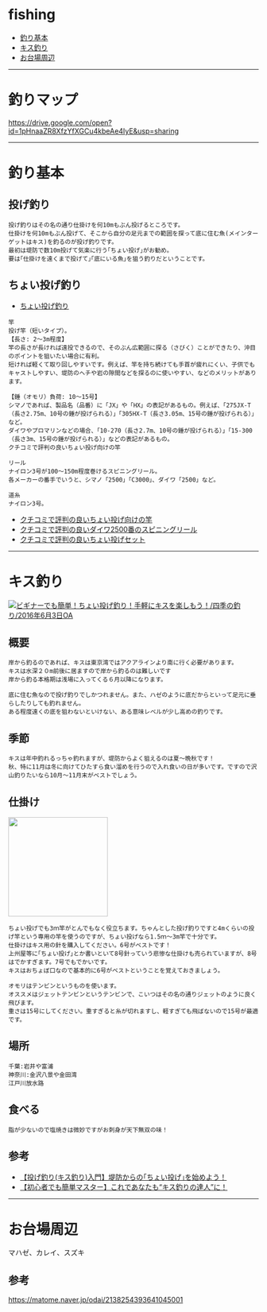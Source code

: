 # fishing
- [釣り基本](#釣り基本)
- [キス釣り](#キス釣り)
- [お台場周辺](#お台場周辺)

---
# 釣りマップ
https://drive.google.com/open?id=1pHnaaZR8XfzYfXGCu4kbeAe4IyE&usp=sharing

---
# 釣り基本
## 投げ釣り
```
投げ釣りはその名の通り仕掛けを何10mもぶん投げるところです。
仕掛けを何10mもぶん投げて、そこから自分の足元までの範囲を探って底に住む魚(メインターゲットはキス)を釣るのが投げ釣りです。
最初は堤防で数10m投げて気楽に行う｢ちょい投げ｣がお勧め。
要は｢仕掛けを遠くまで投げて｣｢底にいる魚｣を狙う釣りだということです。
```
## ちょい投げ釣り
- [ちょい投げ釣り](http://umiduri-startguide.net/126)
```
竿
投げ竿（短いタイプ）。
【長さ: 2～3m程度】
竿の長さが長ければ遠投できるので、そのぶん広範囲に探る（さびく）ことができたり、沖目のポイントを狙いたい場合に有利。
短ければ軽くて取り回しやすいです。例えば、竿を持ち続けても手首が疲れにくい、子供でもキャストしやすい、堤防のヘチや岩の隙間などを探るのに使いやすい、などのメリットがあります。

【錘（オモリ）負荷: 10～15号】
シマノであれば、製品名（品番）に「JX」や「HX」の表記があるもの。例えば、「275JX-T（長さ2.75m、10号の錘が投げられる）」「305HX-T（長さ3.05m、15号の錘が投げられる）」など。
ダイワやプロマリンなどの場合、「10-270（長さ2.7m、10号の錘が投げられる）」「15-300（長さ3m、15号の錘が投げられる）」などの表記があるもの。
クチコミで評判の良いちょい投げ向けの竿

リール
ナイロン3号が100～150m程度巻けるスピニングリール。
各メーカーの番手でいうと、シマノ「2500」「C3000」、ダイワ「2500」など。

道糸
ナイロン3号。
```
- [クチコミで評判の良いちょい投げ向けの竿](https://www.amazon.co.jp/s/ref=as_li_ss_tl?_encoding=UTF8&camp=247&creative=7399&fst=as%3Aoff&keywords=%E3%81%A1%E3%82%87%E3%81%84%E6%8A%95%E3%81%92&linkCode=ur2&qid=1461179502&rh=n%3A14304371%2Cn%3A14315521%2Cn%3A15320261%2Ck%3A%E3%81%A1%E3%82%87%E3%81%84%E6%8A%95%E3%81%92%2Cp_72%3A82436051&rnid=82433051&tag=umiduri-startguide-22)
- [クチコミで評判の良いダイワ2500番のスピニングリール](http://www.amazon.co.jp/s/ref=as_li_ss_tl?_encoding=UTF8&camp=247&creative=7399&fst=as%3Aoff&keywords=%E3%83%80%E3%82%A4%E3%83%AF%202500&linkCode=ur2&qid=1441048009&rh=n%3A14304371%2Cn%3A14315521%2Cn%3A15320271%2Cn%3A15670931%2Ck%3A%E3%83%80%E3%82%A4%E3%83%AF%202500%2Cp_72%3A82436051&rnid=82433051&tag=umiduri-startguide-22)
- [クチコミで評判の良いちょい投げセット](http://www.amazon.co.jp/gp/product/B0016HY3CW/ref=as_li_ss_tl?ie=UTF8&camp=247&creative=7399&creativeASIN=B0016HY3CW&linkCode=as2&tag=umiduri-startguide-22)

---
# キス釣り

[![ビギナーでも簡単！ちょい投げ釣り！手軽にキスを楽しもう！/四季の釣り/2016年6月3日OA](https://img.youtube.com/vi/pkRNpD_PTEw/0.jpg)](https://www.youtube.com/watch?v=pkRNpD_PTEw)

## 概要
```
岸から釣るのであれば、キスは東京湾ではアクアラインより南に行く必要があります。
キスは水深２０m前後に居ますので岸から釣るのは難しいです
岸から釣る本格期は浅場に入ってくる６月以降になります。

底に住む魚なので投げ釣りでしかつれません。また、ハゼのように底だからといって足元に垂らしたりしても釣れません。
ある程度遠くの底を狙わないといけない、ある意味レベルが少し高めの釣りです。
```

## 季節
```
キスは年中釣れるっちゃ釣れますが、堤防からよく狙えるのは夏～晩秋です！
秋、特に11月は冬に向けてひたすら食い溜めを行うので入れ食いの日が多いです。ですので沢山釣りたいなら10月～11月末がベストでしょう。
```
## 仕掛け
<img src="http://i1.wp.com/fishing.trpn-wiser.com/wp-content/uploads/2016/03/wp-1458975532203.jpeg?zoom=2&w=580" width="200">

```
ちょい投げでも3ｍ竿がとんでもなく役立ちます。ちゃんとした投げ釣りですと4mくらいの投げ竿という専用の竿を使うのですが、ちょい投げなら1.5ｍ～3m竿で十分です。
仕掛けはキス用の針を購入してください。6号がベストです！
上州屋等に｢ちょい投げ｣とか書いといて8号針っていう悲惨な仕掛けも売られていますが、8号はでかすぎます。7号でもでかいです。
キスはおちょぼ口なので基本的に6号がベストということを覚えておきましょう。

オモリはテンビンというものを使います。
オススメはジェットテンビンというテンビンで、こいつはその名の通りジェットのように良く飛びます。
重さは15号にしてください。重すぎると糸が切れますし、軽すぎても飛ばないので15号が最適です。
```

## 場所
```
千葉:岩井や富浦
神奈川:金沢八景や金田湾
江戸川放水路
```
## 食べる
```
脂が少ないので塩焼きは微妙ですがお刺身が天下無双の味！
```
## 参考
- [【投げ釣り(キス釣り)入門】堤防からの｢ちょい投げ｣を始めよう！](http://fishing.trpn-wiser.com/2016/04/03/post-73/)
- [【初心者でも簡単マスター】これであなたも“キス釣りの達人”に！](https://matome.naver.jp/odai/2139125270075533301)

---
# お台場周辺
マハゼ、カレイ、スズキ

## 参考
https://matome.naver.jp/odai/2138254393641045001




